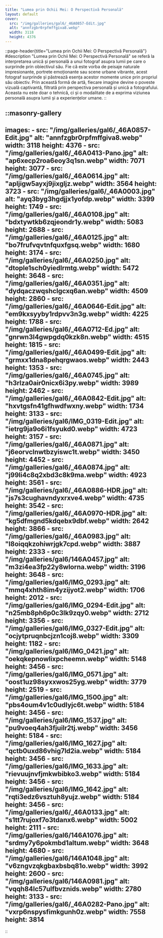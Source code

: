 ```yaml
---
title: "Lumea prin Ochii Mei: O Perspectivă Personală"
layout: default
cover: 
  src: "/img/galleries/gal6/_46A0857-Edit.jpg"
  alt: "annfzgbr0rpfmffgiva8.webp"
  width: 3118
  height: 4376
---
```


::page-header{title="Lumea prin Ochii Mei: O Perspectivă Personală"}
#description
"Lumea prin Ochii Mei: O Perspectivă Personală" se referă la interpretarea unică și personală a unui fotograf asupra lumii pe care o surprinde prin obiectivul său. Fie că este vorba de peisaje naturale impresionante, portrete emoționante sau scene urbane vibrante, acest fotograf surprinde și păstrează esența acestor momente unice prin propriul său obiectiv. Prin această formă de artă, fiecare imagine devine o poveste vizuală captivantă, filtrată prin perspectiva personală și unică a fotografului. Aceasta nu este doar o tehnică, ci și o modalitate de a exprima viziunea personală asupra lumii și a experiențelor umane.
::

::masonry-gallery
---
  images:
    - src: "/img/galleries/gal6/_46A0857-Edit.jpg"
      alt: "annfzgbr0rpfmffgiva8.webp"
      width: 3118
      height: 4376
    - src: "/img/galleries/gal6/_46A0413-Pano.jpg"
      alt: "ap6xecp2roa6eoy3q1sn.webp"
      width: 7071
      height: 3077
    - src: "/img/galleries/gal6/_46A0614.jpg"
      alt: "apljigw5ayxj9jixgljz.webp"
      width: 3564
      height: 3723
    - src: "/img/galleries/gal6/_46A0003.jpg"
      alt: "ayq3byg3hgdjjx1yofdp.webp"
      width: 3399
      height: 1749
    - src: "/img/galleries/gal6/_46A0108.jpg"
      alt: "bdxtywtkb6zqjeondr1y.webp"
      width: 5083
      height: 2688
    - src: "/img/galleries/gal6/_46A0125.jpg"
      alt: "bo7frufvqvtnfquxfgsq.webp"
      width: 1680
      height: 3174
    - src: "/img/galleries/gal6/_46A0250.jpg"
      alt: "dtople1sch0yiedlrmtg.webp"
      width: 5472
      height: 3648
    - src: "/img/galleries/gal6/_46A0351.jpg"
      alt: "dydqaczwqshclgcxq6an.webp"
      width: 4509
      height: 2860
    - src: "/img/galleries/gal6/_46A0646-Edit.jpg"
      alt: "em9kxsyyby1rdpvv3n3g.webp"
      width: 4225
      height: 1788
    - src: "/img/galleries/gal6/_46A0712-Ed.jpg"
      alt: "gnrwn3l4gwpgdq0kzk8n.webp"
      width: 4515
      height: 1815
    - src: "/img/galleries/gal6/_46A0499-Edit.jpg"
      alt: "grmxx1dna8pehqrgwaos.webp"
      width: 2443
      height: 1353
    - src: "/img/galleries/gal6/_46A0745.jpg"
      alt: "h3rlza0air0nicx6i3py.webp"
      width: 3989
      height: 2462
    - src: "/img/galleries/gal6/_46A0842-Edit.jpg"
      alt: "hxvtgsfn41gfhwdfwxny.webp"
      width: 1734
      height: 3133
    - src: "/img/galleries/gal6/IMG_0319-Edit.jpg"
      alt: "ietrg9ja9o6i1fsyukd0.webp"
      width: 4723
      height: 3157
    - src: "/img/galleries/gal6/_46A0871.jpg"
      alt: "j6eorvclnwtbzyiswc1t.webp"
      width: 3450
      height: 4452
    - src: "/img/galleries/gal6/_46A0874.jpg"
      alt: "j99li4c8q2xbd3c8k9ma.webp"
      width: 4923
      height: 3561
    - src: "/img/galleries/gal6/_46A0886-HDR.jpg"
      alt: "js7s3cughavndyxrxve4.webp"
      width: 4735
      height: 3542
    - src: "/img/galleries/gal6/_46A0970-HDR.jpg"
      alt: "kg5dfmgnd5kdqebx9dbf.webp"
      width: 2642
      height: 3866
    - src: "/img/galleries/gal6/_46A0983.jpg"
      alt: "l8oiqqkzohiwrjgk7cpd.webp"
      width: 3887
      height: 2333
    - src: "/img/galleries/gal6/146A0457.jpg"
      alt: "m3zi4ea3fp22y8wlorna.webp"
      width: 3196
      height: 3648
    - src: "/img/galleries/gal6/IMG_0293.jpg"
      alt: "mmq4xhth8im4yzijyot2.webp"
      width: 1706
      height: 2012
    - src: "/img/galleries/gal6/IMG_0294-Edit.jpg"
      alt: "n25mb8ph6p0c3lk9zqy0.webp"
      width: 2712
      height: 3356
    - src: "/img/galleries/gal6/IMG_0327-Edit.jpg"
      alt: "ocjytpruqnbcjzn1coj8.webp"
      width: 3309
      height: 1182
    - src: "/img/galleries/gal6/IMG_0421.jpg"
      alt: "oekqkepnowlixpcheemn.webp"
      width: 5148
      height: 3456
    - src: "/img/galleries/gal6/IMG_0571.jpg"
      alt: "oost1uz98syxxwos25yg.webp"
      width: 3779
      height: 2519
    - src: "/img/galleries/gal6/IMG_1500.jpg"
      alt: "pbs4oum4v1c0udlyjc6t.webp"
      width: 5184
      height: 3456
    - src: "/img/galleries/gal6/IMG_1537.jpg"
      alt: "pu9voeq4ah3fjuilr2tj.webp"
      width: 3456
      height: 5184
    - src: "/img/galleries/gal6/IMG_1627.jpg"
      alt: "qctb0uxd86vhig7ld2ia.webp"
      width: 5184
      height: 3456
    - src: "/img/galleries/gal6/IMG_1633.jpg"
      alt: "rievuujnvfjmkwbibko3.webp"
      width: 5184
      height: 3456
    - src: "/img/galleries/gal6/IMG_1642.jpg"
      alt: "rqti3edz6vsztuh8yujz.webp"
      width: 5184
      height: 3456
    - src: "/img/galleries/gal6/_46A0133.jpg"
      alt: "s1tt7rujoxf7o3tdanx6.webp"
      width: 5002
      height: 2111
    - src: "/img/galleries/gal6/146A1076.jpg"
      alt: "srdmy7y6pokmbd1altum.webp"
      width: 3648
      height: 4680
    - src: "/img/galleries/gal6/146A1048.jpg"
      alt: "v6zngvzqkgbaxbsbq81o.webp"
      width: 3992
      height: 2600
    - src: "/img/galleries/gal6/146A0981.jpg"
      alt: "vqqh84lc57ulfbvznids.webp"
      width: 2780
      height: 3133
    - src: "/img/galleries/gal6/_46A0282-Pano.jpg"
      alt: "vxrp6nspysfimkgunh0z.webp"
      width: 7558
      height: 3814
---
::